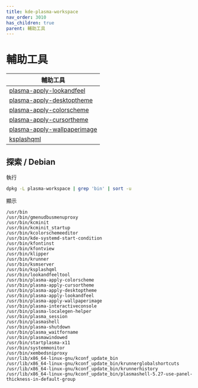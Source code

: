 ```yaml
---
title: kde-plasma-workspace
nav_order: 3010
has_children: true
parent: 輔助工具
---
```



# 輔助工具

| 輔助工具 |
| --- |
| [plasma-apply-lookandfeel](kde-plasma-workspace/plasma-apply-lookandfeel) |
| [plasma-apply-desktoptheme](kde-plasma-workspace/plasma-apply-desktoptheme) |
| [plasma-apply-colorscheme](kde-plasma-workspace/plasma-apply-colorscheme) |
| [plasma-apply-cursortheme](kde-plasma-workspace/plasma-apply-cursortheme) |
| [plasma-apply-wallpaperimage](kde-plasma-workspace/plasma-apply-wallpaperimage) |
| [ksplashqml](kde-plasma-workspace/ksplashqml) |


## 探索 / Debian

執行

``` sh
dpkg -L plasma-workspace | grep 'bin' | sort -u
```

顯示

```
/usr/bin
/usr/bin/gmenudbusmenuproxy
/usr/bin/kcminit
/usr/bin/kcminit_startup
/usr/bin/kcolorschemeeditor
/usr/bin/kde-systemd-start-condition
/usr/bin/kfontinst
/usr/bin/kfontview
/usr/bin/klipper
/usr/bin/krunner
/usr/bin/ksmserver
/usr/bin/ksplashqml
/usr/bin/lookandfeeltool
/usr/bin/plasma-apply-colorscheme
/usr/bin/plasma-apply-cursortheme
/usr/bin/plasma-apply-desktoptheme
/usr/bin/plasma-apply-lookandfeel
/usr/bin/plasma-apply-wallpaperimage
/usr/bin/plasma-interactiveconsole
/usr/bin/plasma-localegen-helper
/usr/bin/plasma_session
/usr/bin/plasmashell
/usr/bin/plasma-shutdown
/usr/bin/plasma_waitforname
/usr/bin/plasmawindowed
/usr/bin/startplasma-x11
/usr/bin/systemmonitor
/usr/bin/xembedsniproxy
/usr/lib/x86_64-linux-gnu/kconf_update_bin
/usr/lib/x86_64-linux-gnu/kconf_update_bin/krunnerglobalshortcuts
/usr/lib/x86_64-linux-gnu/kconf_update_bin/krunnerhistory
/usr/lib/x86_64-linux-gnu/kconf_update_bin/plasmashell-5.27-use-panel-thickness-in-default-group

```
